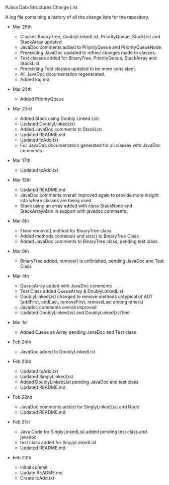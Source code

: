 #Java Data Structures Change List

A log file containing a history of all the change lists for the repository.

- Mar 29th
    - Classes BinaryTree, DoublyLinkedList, PriorityQueue, StackList and StackArray updated.
    - JavaDoc comments added to PriorityQueue and PriorityQueueNode.
    - Preexisting JavaDoc updated to reflect changes made to classes.
    - Test classes added for BinaryTree, PriorityQueue, StackArray and StackList.
    - Preexisting Test classes updated to be more consistent.
    - All JavaDoc documentation regenerated.
    - Added log.md


- Mar 24th
    - Added PriorityQueue


- Mar 23rd
    - Added Stack using Doubly Linked List
    - Updated DoublyLinkedList
    - Added JavaDoc comments to StackList
    - Updated README.md
    - Updated toAdd.txt
    - Full JavaDoc documentation generated for all classes with JavaDoc comments


- Mar 17th
    - Updated toAdd.txt


- Mar 13th
    - Updated README.md
    - JavaDoc comments overall improved again to provide more insight into where classes are being used.
    - Stack using an array added with class StackNode and StackArrayMain in support with javadoc comments.


- Mar 8th
    - Fixed remove() method for BinaryTree class.
    - Added methods contains() and size() to BinaryTree Class.
    - Added JavaDoc comments to BinaryTree class, pending test class.


- Mar 6th
    - BinaryTree added, remove() is unfinished, pending JavaDoc and Test Class


- Mar 4th
    - QueueArray added with JavaDoc comments
    - Test Class added QueueArray & DoublyLinkedList
    - DoublyLinkedList changed to remove methods untypical of ADT (addFirst, addLast, removeFirst, removeLast among others)
    - Javadoc comments overall improved
    - Updated DoublyLinkedList and DoublyLinkedListTest


- Mar 1st
    - Added Queue as Array pending JavaDoc and Test class


- Feb 24th
    - JavaDoc added to DoublyLinkedList


- Feb 23rd
    - Updated toAdd.txt 
    - Updated SinglyLinkedList
    - Added DoublyLinkedList pending JavaDoc and test class
    - Updated README.md


- Feb 22nd
    - JavaDoc comments added for SinglyLinkedList and Node
    - Updated README.md


- Feb 21st
    - Java Code for SinglyLinkedList added pending test class and javadoc
    - test class added for SinglyLinkedList
    - Updated README.md
    

- Feb 20th
    - initial commit
    - Update README.md
    - Create toAdd.txt